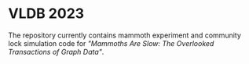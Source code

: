# VLDB 2023

The repository currently contains mammoth experiment and community lock simulation code for _"Mammoths Are Slow: The Overlooked Transactions of Graph Data"_.




